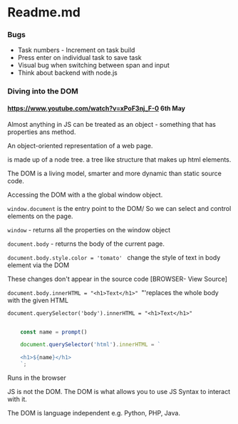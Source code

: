 # Readme.md

### Bugs

+ Task numbers - Increment on task build
+ Press enter on individual task to save task
+ Visual bug when switching between span and input
+ Think about backend with node.js

### Diving into the DOM

#### https://www.youtube.com/watch?v=xPoF3nj_F-0 6th May

Almost anything in JS can be treated as an object - something that has properties ans method.

An object-oriented representation of a web page.

is made up of a node tree. a tree like structure that makes up html elements.

The DOM is a living model, smarter and more dynamic than static source code. 



Accessing the DOM with a the global window object.

```window.document``` is the entry point to the DOM/ So we can select and control elements on the page.

```window``` - returns all the properties on the window object

```document.body``` - returns the body of the current page.

```document.body.style.color = 'tomato' ```  change the style of text in body element via the DOM

These changes don't appear in the source code  [BROWSER- View Source]

```document.body.innerHTML = "<h1>Text</h1>" ```"'replaces the whole body with the given HTML 

```document.querySelector('body').innerHTML = "<h1>Text</h1>"```

```javascript

    const name = prompt()

    document.querySelector('html').innerHTML = `

    <h1>${name}</h1>
    `;
```

Runs in the browser

JS is not the DOM.  The DOM is what allows you to use JS Syntax to interact with it.

The DOM is language independent  e.g. Python, PHP, Java.




```javascript
```
```javascript
```
```javascript
```
```javascript
```